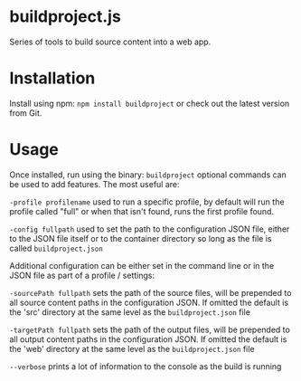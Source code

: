 buildproject.js
===============

Series of tools to build source content into a web app.

Installation
============

Install using npm: `npm install buildproject` or check out the latest version from Git.

Usage
=====

Once installed, run using the binary: `buildproject` optional commands can be used to add features. The most useful are:

`-profile profilename` used to run a specific profile, by default will run the profile called "full" or when that isn't found, runs the first profile found.

`-config fullpath` used to set the path to the configuration JSON file, either to the JSON file itself or to the container directory so long as the file is called `buildproject.json`

Additional configuration can be either set in the command line or in the JSON file as part of a profile / settings:

`-sourcePath fullpath` sets the path of the source files, will be prepended to all source content paths in the configuration JSON. If omitted the default is the 'src' directory at the same level as the `buildproject.json` file

`-targetPath fullpath` sets the path of the output files, will be prepended to all output content paths in the configuration JSON. If omitted the default is the 'web' directory at the same level as the `buildproject.json` file

`--verbose` prints a lot of information to the console as the build is running



